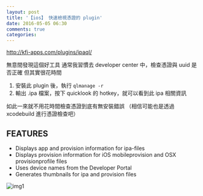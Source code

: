 ```yaml
---
layout: post
title: '【ios】 快速檢視憑證的 plugin'
date: 2016-05-05 06:30
comments: true
categories: 
---
```

<http://kfi-apps.com/plugins/ipaql/>

無意間發現這個好工具
通常我習慣去 developer center 中，檢查憑證與 uuid 是否正確
但其實很花時間

1. 安裝此 plugin 後，執行 `qlmanage -r`
2. 輸出 .ipa 檔案，按下 quicklook 的 hotkey，就可以看到此 ipa 相關資訊

如此一來就不用花時間檢查憑證到底有無安裝錯誤
（相信可能也是透過 xcodebuild 進行憑證檢查吧）

## FEATURES
- Displays app and provision information for ipa-files
- Displays provision information for iOS mobileprovision and OSX provisionprofile files
- Uses device names from the Developer Portal
- Generates thumbnails for ipa and provision files

![img1](http://kfi-apps.com/site/assets/files/1006/example.png)